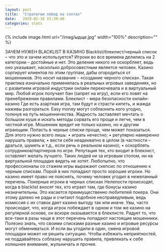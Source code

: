 ```yaml
---
layout: post
title:  "Стратегии побед на слотах"
date:   2019-02-16 15:39:40
categories: slots
---
```


{% include image.html url="/imag/ыдще.jpg" width="100%" description="" %}

ЗАЧЕМ НУЖЕН BLACKLIST В КАЗИНО
Blacklist/блеклист/черный список – что это и зачем используется? Игроки во все времена делились на 2 категории – достойные и нет. Это деление никого не оскорбляет, ведь оно указывает, насколько добросовестным является человек. Казино сортирует клиентов по этим группам, дабы огородиться от мошенников. Это носит название – «создание черного списка». 
Такая практика изначально применялась в реальных игровых заведениях, но с развитием игровой индустрии онлайн перекочевала и в виртуальный мир. Любой игрок получает бан (запрет на игру), если его ловят на пренебрежении правилами. 
Блеклист - мера безопасности онлайн-казино
Где есть азартная игра, там будут и страсти кипеть, и жажда наживы разгораться. Easy money могут соблазнить кого угодно, толкнув на путь мошенничества.  Жадность заставляет мечтать о большом куше и искать методы сорвать его проще и легче, чем в честной игре. Мошенник вредит не только казино, но и другим играющим.
Попасть в черные списки проще, чем может показаться. Для этого нужно всего лишь:
•	играть нечестно;
•	регулярно намеренно нарушать правила;
•	вести себя неадекватно в целом (в частности – драться, шуметь и т.д., если речь о реальном казино);
•	оскорблять сотрудников/партнеров по игре. 
Репутация тех, кто входит в блеклист, оставляет желать лучшего. Таких людей ни за игровым столом, ни на виртуальной площадке видеть не хотят. 
Любопытно, что профессионалы со стажем игры выражают скепсис по отношению к черным спискам. Порой в них попадают просто хорошие игроки. Но казино имеет право не пояснять, почему человек угодил в нежеланный перечень. 
Покерные игроки в черных списках
Нелепости происходят, когда в blacklist вносят тех, кто играет там, где бонусы казино незначительны. Это касается преимущественно любителей покера. Они этому далеко не рады и считают подобное несправедливым, ведь комиссия с их ставок дает казино выгоду так или иначе. Увы, часто происходит, что, когда игрок побеждает в одном и том же казино на регулярной основе, он вскоре оказывается в блеклисте. Радует то, что все-таки в разы чаще в этот перечень попадают настоящие мошенники. 
Полезно знать, что своими списками разные казино и игровые ресурсы могут обмениваться. И если вы угодили в один, смена игровой площадки может не решить ситуацию. Чтобы избежать неприятностей, не поддавайтесь соблазну нарушить правила, привлекать к себе излишнее внимание, жульничать и прочее. 
